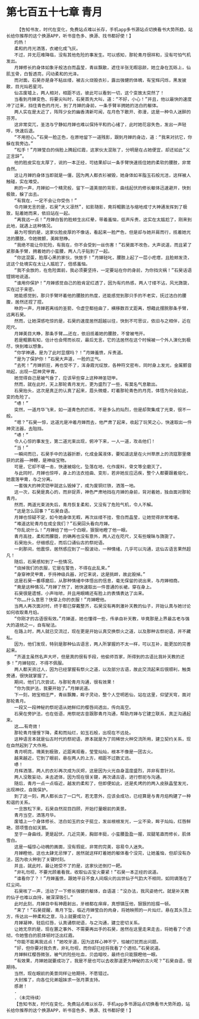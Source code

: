 # 第七百五十七章 青月
        【告知书友，时代在变化，免费站点难以长存，手机app多书源站点切换看书大势所趋，站长给你推荐的这个换源APP，听书音色多、换源、找书都好使！】
       灼热！
       柔和的月光洒落，衣裙化成飞灰。
       不过，并无厄难降临，没有其他危险的事发生。可以感知，那轮青月很祥和，没有可怕气机发出。
       月婵修长的身体如象牙般洁白而晶莹，青丝飘散，遮住半张无暇容颜，她立身在瓦砾上，仙肌玉骨，白皙透亮，闪动柔和的光泽。
       而对面，石昊亦是身不粘丝缕，被古火烧毁衣衫，露出强健的体魄，有宝辉闪烁，黑发披散，目光灿若星河。
       仙古废墟上，两人相对，相距不远，彼此可以看到一切，这个变故太突然了！
       当看到月婵变色、将要尖叫时，石昊首先大叫，道：“不好，小心！”并且，他以最快的速度冲了过来，挡住青色的月光，到了月婵的身前，一条手臂半拥她的洁白的躯体。
       两人实在是太近了，阵阵少女的幽香清新可闻，在月色下散开、弥漫，这是一种令人迷醉的芬芳。
       这非常突兀，圣洁与宁静如月婵也难以保持平和的心绪了，此时她花容失色，发出一声轻呼，快速后退。
       “不用担心。”石昊一脸正色，在原地留下一道残影，跟到月婵的身边，道：“我来对抗它，你躲在我旁边。”
       “松手！”月婵莹白的俏脸上腾起红霞，这家伙太混账了，分明是在占她便宜，却还如此“义正言辞”。
       他的脸皮实在太厚了，说的一本正经，可结果却以一条手臂快速揽住她的柔软的腰肢，非常自然。
       这让月婵的身体当即就是一僵，因为两人都衣衫被毁，她身体如羊脂玉石般光洁，这样被人触碰，实在难受。
       刷的一声，月婵如一个精灵般，留下一道美丽的背影，曲线起伏的修长躯体迅速避开，快到极致，躲了出去。
       “有我在，一定不会让你受伤！”
       令月婵无言的是，石昊“大义凛然”，如影随影，竟将鲲鹏法与缩地成寸大神通发挥到了极致，贴着她而来，依旧站在一起。
       “离我远一点！”月婵白皙的脸颊生出红晕，带着羞恼，低声斥责，这实在太尴尬了，刚来到此地，就遇上这种情况。
       最为可恨的是，这家伙脸皮厚的不像话，看起来一脸严色，但是却与她并肩而行，揽着她光洁的腰肢，令她微颤，美眸怒睁。
       “我绝不能让你犯险，有我在，你不会受到一丝伤害！”石昊面不改色，大声说道，而且紧了紧那条手臂，拥着她的小蛮腰，两人几乎贴到了一起。
       “你这混蛋，脸厚心黑的家伙，快放手！”月婵轻叱，腰肢上起了一层小疙瘩，且脸颊发烫，这这个处境实在太让人尴尬了，倍感羞恼。
       “我不会放的，在危险面前，我必须要坚持，一定要站在你的身前，为你挡灾祸！”石昊话语铿锵地说道。
       “谁用你保护！”月婵感觉自己的脸肯定红透了，因为有灼热感，两人寸缕不沾，风光旖旎，实在过于亲密。
       她能感觉到，那只手臂环着他的腰肢的热度，还能感觉到那只手的不老实，抚过洁白的腰腹，居然还捏了捏。
       咻的一声，月婵若离线的圣箭，令虚空都扭曲了，横移数百丈距离，想藉此摆脱那条手臂，远离石昊。
       然而，让她深感吃惊的是，石昊的速度居然超越以往，快到不可思议，依旧与之相伴，近在咫尺。
       月婵美目大睁，那条手臂……还在，依旧揽着她的腰肢，不曾被甩开。
       若是鲲鹏有知，估计也会愕而长叹，最后无言。它的法居然在这个时候被一个外人演化到极尽，快到难以想象。
       “你学神通，是为了此时显摆吗？！”月婵羞愤，斥责道。
       “是为了保护你！”石昊大声道，一脸的正气。
       “去死！”月婵抓狂，再也受不了，浑身霞光绽放，各种符文密布，同时身上发光，金属颤音响起，出现一层神灵甲胄。
       她觉得自己是被气昏了，应该早些穿上这种神圣铠甲。
       然而，就在此时，天上那轮青月发光，更为盛烈了一些，有莫名气息散出。
       石昊抬头，这次是真正的认真了起来，眉头微蹙，盯着那轮青色的月亮，体悟为何会如此，变的危险了。
       “哧！”
       突然，一道月华飞来，如一道青色的匹练，不是多么的灿烈，但是却聚集成了光束，很不一般。
       “嗯？”石昊一惊，这道光是冲着月婵而去，他严肃了起来，收起了玩笑之心，快速取出一件神灵法器，去阻挡。
       “哧！”
       令人心惊的事发生，第二道光束出现，俯冲下来，一人一道，攻击他们！
       “当！”
       一瞬间而已，石昊手中的法器折断，化成金属液体，要知道这是在火州草原上的流寇那里缴获的武器——神鞭，是神级宝物。
       可是，它却不堪一击，快速被熔化，坠落在地，化作废料，骨文等全磨灭了。
       与此同时，月婵也惊呼，身上的法衣扭曲、变形，若非她反应迅疾，整个人都要跟着熔化，她震落甲胄，与之分离。
       一套强大的神灵铠甲就这么毁掉了，成为废铜烂铁，洒落一地。
       这一次，石昊是真心的，而非捉弄，神色严肃地挡在月婵的身前，背对着她，独自面对那轮青月。
       然而，两道光束消失后，青月恢复柔和，又没有了危险气机，令人不解。
       “这是怎么回事？”石昊自语。
       月婵也惊疑不定，如今她身体无暇，再次丝缕不挂，雪白而晶莹，让她觉得非常难堪。
       “难道这轮青月在成全我们？”石昊回头看向月婵。
       “你乱说什么！”月婵给了他一个白眼，狠狠地瞪了他一眼。
       青月高挂，柔和而朦胧，的确再也没有意外，两人近在咫尺，又有些暧昧与旖旎了。
       石昊抬头，仔细感应，而后口诵仙古的祭祀语。
       一刹那间，他震惊，居然感应到了一股波动，一种情绪，几乎可以沟通，这仙古语言果然超凡！
       随后，石昊感知到了一些情况。
       “烧掉我们的衣服，它是在警告，不得在此乱来。”
       “身穿神灵甲胄，手持神级兵器，对它来说，这是挑衅，故此毁掉。”
       这是石昊一番琢磨后，从那种情绪中体悟出的信息，毫无保留的说出来，与月婵相商。
       “竟是这种情况。”月婵了然了，她快速取出一件普通的长裙，穿在身上。
       石昊很是遗憾，小声咕哝，并且用眼睛还有脸上的表情表达了出来。
       “你……什么意思？快穿上你的衣服！”月婵瞪他。
       当两人再次面对时，终于都已穿戴整齐，石昊没有再刺激补天教的仙子，开始认真与她讨论如何收取青月焰。
       “你刚才的古语很有效。”月婵道，她也懂得一些，传承自补天教，毕竟那是上界最古老与强大的道统之一，自有秘法。
       在路上时，两人就已交流过，现在更是开始认真交换祭火之道，以及那种古祭祀语，并不藏私。
       因为，他们发现，特别是那种仙古语言，两人所掌握的不太一样，可以互补，能更加的完善起来。
       “齐道主虽然名声大坏，但是真的很有手段，他偷师百家，所得到的古语比我补天教的还多！”月婵轻叹，不得不佩服。
       两人都天资过人，因为已经掌握有祭火之道，以及部分古语，故此交流起来后很顺利，触类旁通，很快就掌握了。
       期间，他们几次尝试，与那轮青月沟通，很有效果！
       “你为我护法，我要开始了。”月婵说道。
       下一刻，她宝相庄严，青丝飘舞，眸子灵动，整个人空明若仙，站在这里，仰望天穹，面对那轮青月。
       一段又一段神秘的祭祀语从她鲜红的樱唇间透出，传向高空。
       石昊在旁护法，也在低语，用祭祀古音跟那青月沟通，帮助月婵与它建立联系，真正沟通起来。
       这……有奇效！
       那轮青月慢慢下降，柔和而灿烂，如玉石般，出现在不远处。
       这种语言本就是仙古时代的祭祀语，原本就是为了同稀世火种交流所用，建立契约关系，现在自然起到了大作用。
       青月明亮，瑰美到极致，近距离观看，莹莹灿灿，根本不像是一团古火。
       越来越近，它到了眼前，悬在两人的上方，相距不过数丈远。
       哧！
       月辉洒落，两人的衣衫再次成为灰烬，这是因为火光自身温度盛烈，并非有意针对。
       两人没敢妄动，未去遮体，因为现在很关键，再次诵古语，进行祭祀与沟通。
       随后，青月一点一点临近，越发的柔和了，但即便如此，还是炙烤的的两入皮肤晶莹发光，出现神纹，自我保护。
       到了这一刻，两人都长出了一口气，若无意外，应该会成功，已经算是与青月焰构建了一种和谐的关系。
       一旦放松下来，石昊自然双目四顾，开始打量眼前的美景。
       青月当空，洒落月华。
       废墟上一个身体修长、洁白如玉的女子挺立，发丝根根发光，一尘不染，眸子灿灿，红唇鲜艳，颈项雪白如天鹅。
       至于一身曲线，更是起伏，几近完美，胸部丰挺，小蛮腰盈盈一握，双腿笔直而修长，肌体雪白。
       这是一幅惊心动魄的画面，没有瑕疵，非常的完美，容易令人迷失。
       月婵瞪他，这也太肆无忌惮了，居然就这样盯着她的躯体看个没完，让她羞恼，但却没有办法，因为收火种到了关键时刻。
       并且，就此时，最让她受不了的是，这家伙还倒打一耙。
       “非礼勿视，不要光顾着看我，收取仙古宝火要紧！”石昊一本正经的说道。
       “谁看你了？！”月婵羞愤，跟她平日不食人间烟火的出世仙子气韵大不相同，如同谪落在了红尘间。
       石昊咳了一声，活动了一下修长强健的躯体，自语道：“没办法，我风姿绝代，就是补天教的仙子也难以自持，被深深吸引。”
       此时此刻，月婵目中有神霞射出，牙根都在痒痒，真想镇压他，狠狠的拾掇一顿。
       “来了！”石昊提醒，青月下坠，临近月婵莹白的肉身，将她映照的一片灿烂，悬在其头顶上方，传达出一种柔和之意，马上就要成功了。
       月婵凝神，轻启红唇，认真诵祭祀语，与之沟通，建立密切关系。
       让她无奈的是，现在置之事外、不需要再出手的石昊，居然在这里走来走去，将她看了个透彻，令她雪白的肌体顿时泛出红霞。
       “你能不能离我远点！”她咬牙道，因为这样心神不宁，怕被打扰而出问题。
       “好，但你要对我负责，非礼勿视，而你却已经将我看了个透彻。”石昊说道。
       月婵鲜红樱唇微张，被气的险些吐血，贝齿暗咬，最终也只能狠瞪他一眼。
       “有效果，月婵她就要成功了，我是不是也可以去收那道更为神秘的古火呢？”石昊自语，很期待。
       当然，现在眼前的美景同样让他期待，不愿错过。
       大封推了，向各位兄弟姐妹求一张月票支持。
       感谢！
       .
       .（未完待续）
       【告知书友，时代在变化，免费站点难以长存，手机app多书源站点切换看书大势所趋，站长给你推荐的这个换源APP，听书音色多、换源、找书都好使！】